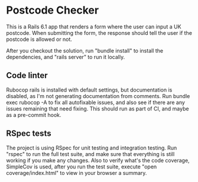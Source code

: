 # Postcode Checker

This is a Rails 6.1 app that renders a form where the user can input a UK postcode. When submitting the form, the response should
tell the user if the postcode is allowed or not.

After you checkout the solution, run "bundle install" to install the dependencies, and "rails server" to run it locally.

## Code linter

Rubocop rails is installed with default settings, but documentation is disabled, as I'm not generating documentation from comments.
Run bundle exec rubocop -A to fix all autofixable issues, and also see if there are any issues remaining that need fixing. This should run as part of CI, and maybe as a pre-commit hook.

## RSpec tests
The project is using RSpec for unit testing and integration testing. Run "rspec" to run the full test suite, and make sure that everything is still working if you make any changes. Also to verify what's the code coverage, SimpleCov is used, after you run the test suite, execute "open coverage/index.html" to view in your browser a summary.

